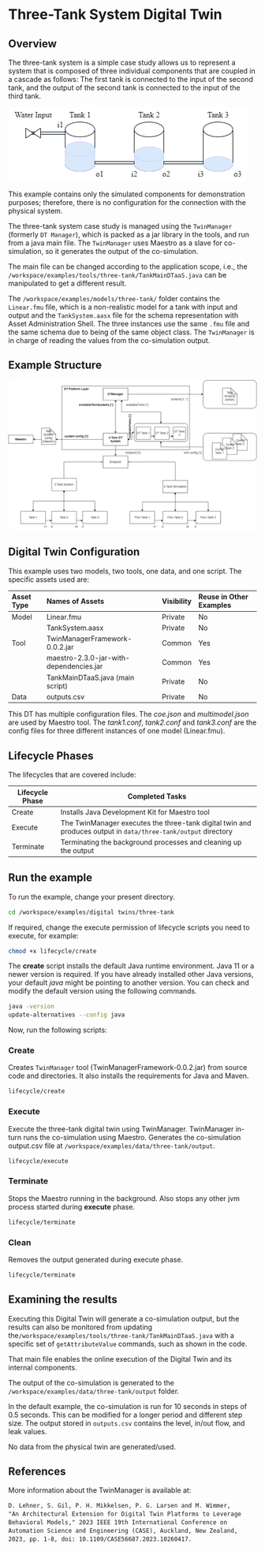 # Three-Tank System Digital Twin

## Overview

The three-tank system is a simple case study allows us to represent a system
that is composed of three individual components that are coupled in
a cascade as follows: The first tank is connected to the input of
the second tank, and the output of the second tank is connected to
the input of the third tank.

![Three-tank graphical representation](./three-tank.png)

This example contains only the simulated components for
demonstration purposes; therefore, there is no configuration for
the connection with the physical system.

The three-tank system case study is managed using the `TwinManager`
(formerly `DT Manager`),
which is packed as a jar library in the tools, and run from a java main file.
The ```TwinManager``` uses Maestro as a slave for co-simulation,
so it generates the output of the co-simulation.

The main file can be changed according to the application scope, i.e.,
the ```/workspace/examples/tools/three-tank/TankMainDTaaS.java```
can be manipulated to get a different result.

The ```/workspace/examples/models/three-tank/``` folder contains
the ```Linear.fmu``` file, which is a non-realistic model for a tank
with input and output and the ```TankSystem.aasx``` file for
the schema representation with Asset Administration Shell.
The three instances use the same ```.fmu``` file and the same schema
due to being of the same object class.
The ```TwinManager``` is in charge of reading the values from
the co-simulation output.

## Example Structure

![Three-tank system architecture with TwinManager](./dt-structure.png)

## Digital Twin Configuration

This example uses two models, two tools, one data, and one script.
The specific assets used are:

| Asset Type | Names of Assets | Visibility | Reuse in Other Examples |
|:---|:---|:---|:---|
| Model | Linear.fmu | Private | No |
|  | TankSystem.aasx | Private | No |
| Tool | TwinManagerFramework-0.0.2.jar | Common | Yes |
|  | maestro-2.3.0-jar-with-dependencies.jar | Common | Yes |
|  | TankMainDTaaS.java (main script) | Private | No |
| Data | outputs.csv | Private | No |

This DT has multiple configuration files. The _coe.json_ and
_multimodel.json_ are used by Maestro tool. The _tank1.conf_, _tank2.conf_
and _tank3.conf_ are the config files for three different instances of
one model (Linear.fmu).

## Lifecycle Phases

The lifecycles that are covered include:

| Lifecycle Phase    | Completed Tasks |
| --------- | ------- |
| Create    | Installs Java Development Kit for Maestro tool                                                                    |
| Execute   | The TwinManager executes the three-tank digital twin and produces output in ```data/three-tank/output``` directory |
| Terminate | Terminating the background processes and cleaning up the output                                                   |

## Run the example

To run the example, change your present directory.

```bash
cd /workspace/examples/digital twins/three-tank
```

If required, change the execute permission of lifecycle scripts
you need to execute, for example:

```bash
chmod +x lifecycle/create
```

The **create** script installs the default Java runtime environment.
Java 11 or a newer version is required.
If you have already installed other Java versions, your default _java_
might be pointing to another version. You can check and modify the default
version using the following commands.

```bash
java -version
update-alternatives --config java
```

Now, run the following scripts:

### Create

Creates ```TwinManager``` tool (TwinManagerFramework-0.0.2.jar) from source code and directories.
It also installs the requirements for Java and Maven.

```bash
lifecycle/create
```

### Execute

Execute the three-tank digital twin using TwinManager. TwinManager in-turn runs
the co-simulation using Maestro. Generates the co-simulation output.csv file
at `/workspace/examples/data/three-tank/output`.

```bash
lifecycle/execute
```

### Terminate

Stops the Maestro running in the background. Also stops any other
jvm process started during **execute** phase.

```bash
lifecycle/terminate
```

### Clean

Removes the output generated during execute phase.

```bash
lifecycle/terminate
```

## Examining the results

Executing this Digital Twin will generate a co-simulation output,
but the results can also be monitored from updating
the```/workspace/examples/tools/three-tank/TankMainDTaaS.java``` with
a specific set of ```getAttributeValue``` commands, such as shown in
the code.

That main file enables the online execution of the Digital Twin and
its internal components.

The output of the co-simulation is generated to
the ```/workspace/examples/data/three-tank/output``` folder.

In the default example, the co-simulation is run for 10 seconds in
steps of 0.5 seconds.
This can be modified for a longer period and different step size.
The output stored in ```outputs.csv``` contains the level, in/out flow,
and leak values.

No data from the physical twin are generated/used.

## References

More information about the TwinManager is available at:

```txt
D. Lehner, S. Gil, P. H. Mikkelsen, P. G. Larsen and M. Wimmer,
"An Architectural Extension for Digital Twin Platforms to Leverage
Behavioral Models," 2023 IEEE 19th International Conference on
Automation Science and Engineering (CASE), Auckland, New Zealand,
2023, pp. 1-8, doi: 10.1109/CASE56687.2023.10260417.
```

